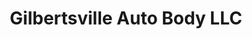 ---
title: "Gilbertsville Auto Body LLC"
url: /gilbertsville/gilbertsville-auto-body-llc/
shop: car repair
---
